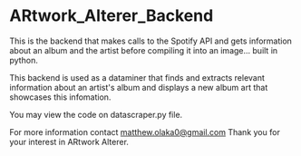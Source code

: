 # ARtwork_Alterer_Backend
This is the backend that makes calls to the Spotify API and gets information about an album and the artist before compiling it into an image... built in python.

This backend is used as a dataminer that finds and extracts relevant information about an artist's album and displays a new album art that showcases this infomation. 

You may view the code on datascraper.py file.

For more information contact matthew.olaka0@gmail.com
Thank you for your interest in ARtwork Alterer.
